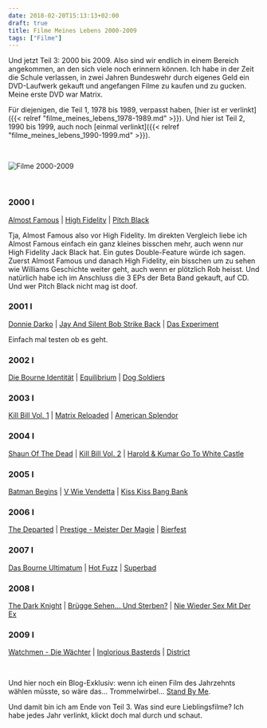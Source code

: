 ```yaml
---
date: 2018-02-20T15:13:13+02:00
draft: true
title: Filme Meines Lebens 2000-2009
tags: ["Filme"]
---
```


Und jetzt Teil 3: 2000 bis 2009. Also sind wir endlich in einem Bereich angekommen, an den sich viele noch erinnern können. Ich habe in der Zeit die Schule verlassen, in zwei Jahren Bundeswehr durch eigenes Geld ein DVD-Laufwerk gekauft und angefangen Filme zu kaufen und zu gucken. Meine erste DVD war Matrix.


Für diejenigen, die Teil 1, 1978 bis 1989, verpasst haben, [hier ist er verlinkt]({{< relref "filme_meines_lebens_1978-1989.md" >}}).
Und hier ist Teil 2, 1990 bis 1999, auch noch [einmal verlinkt]({{< relref "filme_meines_lebens_1990-1999.md" >}}).

<!--more-->

&nbsp;

![Filme 2000-2009](/images/filme20002009.png "Filme 2000-2009")

&nbsp;

### 2000 <a href="http://www.imdb.com/search/title?count=200&num_votes=60000,&sort=user_rating,desc&title_type=feature,tv_movie&release_date=2000,2000" alt="IMDB Link" title="IMDB Link" target="_blank"><img src="/images/logo_imdb.png" style="height:16px" alt="IMDB Logo" title="IMDB Link"/></a>
<a href="http://www.imdb.com/title/tt0181875" alt="IMDB Link" title="IMDB Link" target="_blank">Almost Famous</a> | <a href="http://www.imdb.com/title/tt0146882/" alt="IMDB Link" title="IMDB Link" target="_blank">High Fidelity</a> | <a href="http://www.imdb.com/title/tt0134847/" alt="IMDB Link" title="IMDB Link" target="_blank">Pitch Black</a>

Tja, Almost Famous also vor High Fidelity. Im direkten Vergleich liebe ich Almost Famous einfach ein ganz kleines bisschen mehr, auch wenn nur High Fidelity Jack Black hat. Ein gutes Double-Feature würde ich sagen. Zuerst Almost Famous und danach High Fidelity, ein bisschen um zu sehen wie Williams Geschichte weiter geht, auch wenn er plötzlich Rob heisst. Und natürlich habe ich im Anschluss die 3 EPs der Beta Band gekauft, auf CD. Und wer Pitch Black nicht mag ist doof.

### 2001 <a href="http://www.imdb.com/search/title?count=200&num_votes=60000,&sort=user_rating,desc&title_type=feature,tv_movie&release_date=2001,2001" alt="IMDB Link" title="IMDB Link" target="_blank"><img src="/images/logo_imdb.png" style="height:16px" alt="IMDB Logo" title="IMDB Link"/></a>
<a href="http://www.imdb.com/title/tt0246578/" alt="IMDB Link" title="IMDB Link" target="_blank">Donnie Darko</a> | <a href="http://www.imdb.com/title/tt0261392/" alt="IMDB Link" title="IMDB Link" target="_blank">Jay And Silent Bob Strike Back</a> | <a href="http://www.imdb.com/title/tt0250258/" alt="IMDB Link" title="IMDB Link" target="_blank">Das Experiment</a>

Einfach mal testen ob es geht.

### 2002 <a href="http://www.imdb.com/search/title?count=200&num_votes=60000,&sort=user_rating,desc&title_type=feature,tv_movie&release_date=2002,2002" alt="IMDB Link" title="IMDB Link" target="_blank"><img src="/images/logo_imdb.png" style="height:16px" alt="IMDB Logo" title="IMDB Link"/></a>
<a href="http://www.imdb.com/title/tt0258463/" alt="IMDB Link" title="IMDB Link" target="_blank">Die Bourne Identität</a> | <a href="http://www.imdb.com/title/tt0238380/" alt="IMDB Link" title="IMDB Link" target="_blank">Equilibrium</a> | <a href="http://www.imdb.com/title/tt0280609/" alt="IMDB Link" title="IMDB Link" target="_blank">Dog Soldiers</a>



### 2003 <a href="http://www.imdb.com/search/title?count=200&num_votes=60000,&sort=user_rating,desc&title_type=feature,tv_movie&release_date=2003,2003" alt="IMDB Link" title="IMDB Link" target="_blank"><img src="/images/logo_imdb.png" style="height:16px" alt="IMDB Logo" title="IMDB Link"/></a>
<a href="http://www.imdb.com/title/tt0266697/" alt="IMDB Link" title="IMDB Link" target="_blank">Kill Bill Vol. 1</a> | <a href="http://www.imdb.com/title/tt0234215/" alt="IMDB Link" title="IMDB Link" target="_blank">Matrix Reloaded</a> | <a href="http://www.imdb.com/title/tt0305206/" alt="IMDB Link" title="IMDB Link" target="_blank">American Splendor</a>



### 2004 <a href="http://www.imdb.com/search/title?count=200&num_votes=60000,&sort=user_rating,desc&title_type=feature,tv_movie&release_date=2004,2004" alt="IMDB Link" title="IMDB Link" target="_blank"><img src="/images/logo_imdb.png" style="height:16px" alt="IMDB Logo" title="IMDB Link"/></a>
<a href="http://www.imdb.com/title/tt0365748/" alt="IMDB Link" title="IMDB Link" target="_blank">Shaun Of The Dead</a> | <a href="http://www.imdb.com/title/tt0378194/" alt="IMDB Link" title="IMDB Link" target="_blank">Kill Bill Vol. 2</a> | <a href="http://www.imdb.com/title/tt0366551/" alt="IMDB Link" title="IMDB Link" target="_blank">Harold & Kumar Go To White Castle</a>


### 2005 <a href="http://www.imdb.com/search/title?count=200&num_votes=60000,&sort=user_rating,desc&title_type=feature,tv_movie&release_date=2005,2005" alt="IMDB Link" title="IMDB Link" target="_blank"><img src="/images/logo_imdb.png" style="height:16px" alt="IMDB Logo" title="IMDB Link"/></a>
<a href="http://www.imdb.com/title/tt0372784/" alt="IMDB Link" title="IMDB Link" target="_blank">Batman Begins</a> | <a href="http://www.imdb.com/title/tt0434409/" alt="IMDB Link" title="IMDB Link" target="_blank">V Wie Vendetta</a> | <a href="http://www.imdb.com/title/tt0373469/" alt="IMDB Link" title="IMDB Link" target="_blank">Kiss Kiss Bang Bank</a>



### 2006 <a href="http://www.imdb.com/search/title?count=200&num_votes=60000,&sort=user_rating,desc&title_type=feature,tv_movie&release_date=2006,2006" alt="IMDB Link" title="IMDB Link" target="_blank"><img src="/images/logo_imdb.png" style="height:16px" alt="IMDB Logo" title="IMDB Link"/></a>
<a href="http://www.imdb.com/title/tt0407887/" alt="IMDB Link" title="IMDB Link" target="_blank">The Departed</a> | <a href="http://www.imdb.com/title/tt0482571/" alt="IMDB Link" title="IMDB Link" target="_blank">Prestige - Meister Der Magie</a> | <a href="http://www.imdb.com/title/tt0486551/" alt="IMDB Link" title="IMDB Link" target="_blank">Bierfest</a>




### 2007 <a href="http://www.imdb.com/search/title?count=200&num_votes=60000,&sort=user_rating,desc&title_type=feature,tv_movie&release_date=2007,2007" alt="IMDB Link" title="IMDB Link" target="_blank"><img src="/images/logo_imdb.png" style="height:16px" alt="IMDB Logo" title="IMDB Link"/></a>
<a href="http://www.imdb.com/title/tt0440963/" alt="IMDB Link" title="IMDB Link" target="_blank">Das Bourne Ultimatum</a> | <a href="http://www.imdb.com/title/tt0425112/" alt="IMDB Link" title="IMDB Link" target="_blank">Hot Fuzz</a> | <a href="http://www.imdb.com/title/tt0829482/" alt="IMDB Link" title="IMDB Link" target="_blank">Superbad</a>



### 2008 <a href="http://www.imdb.com/search/title?count=200&num_votes=60000,&sort=user_rating,desc&title_type=feature,tv_movie&release_date=2008,2008" alt="IMDB Link" title="IMDB Link" target="_blank"><img src="/images/logo_imdb.png" style="height:16px" alt="IMDB Logo" title="IMDB Link"/></a>
<a href="http://www.imdb.com/title/tt0468569/" alt="IMDB Link" title="IMDB Link" target="_blank">The Dark Knight</a> | <a href="http://www.imdb.com/title/tt0780536/" alt="IMDB Link" title="IMDB Link" target="_blank">Brügge Sehen... Und Sterben?</a> | <a href="http://www.imdb.com/title/tt0800039/" alt="IMDB Link" title="IMDB Link" target="_blank">Nie Wieder Sex Mit Der Ex</a>



### 2009 <a href="http://www.imdb.com/search/title?count=200&num_votes=60000,&sort=user_rating,desc&title_type=feature,tv_movie&release_date=2009,2009" alt="IMDB Link" title="IMDB Link" target="_blank"><img src="/images/logo_imdb.png" style="height:16px" alt="IMDB Logo" title="IMDB Link"/></a>
<a href="http://www.imdb.com/title/tt0409459/" alt="IMDB Link" title="IMDB Link" target="_blank">Watchmen - Die Wächter</a> | <a href="http://www.imdb.com/title/tt0361748/" alt="IMDB Link" title="IMDB Link" target="_blank">Inglorious Basterds</a> | <a href="http://www.imdb.com/title/tt1136608/" alt="IMDB Link" title="IMDB Link" target="_blank">District</a>


&nbsp;

Und hier noch ein Blog-Exklusiv: wenn ich einen Film des Jahrzehnts wählen müsste, so wäre das... Trommelwirbel... <a href="http://www.imdb.com/title/tt0092005" alt="IMDB Link" title="IMDB Link" target="_blank">Stand By Me</a>.

Und damit bin ich am Ende von Teil 3. Was sind eure Lieblingsfilme? Ich habe jedes Jahr verlinkt, klickt doch mal durch und schaut.